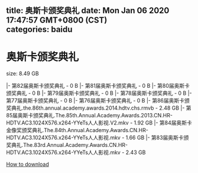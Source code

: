 
title: 奥斯卡颁奖典礼
date: Mon Jan 06 2020 17:47:57 GMT+0800 (CST)    
categories: baidu
---

# 奥斯卡颁奖典礼
size: 8.49 GB
 
 
|- 第82届奥斯卡颁奖典礼 - 0 B
|- 第81届奥斯卡颁奖典礼 - 0 B
|- 第80届奥斯卡颁奖典礼 - 0 B
|- 第79届奥斯卡颁奖典礼 - 0 B
|- 第78届奥斯卡颁奖典礼 - 0 B
|- 第77届奥斯卡颁奖典礼 - 0 B
|- 第76届奥斯卡颁奖典礼 - 0 B
|- 第86届奥斯卡颁奖典礼.the.86th.annual.academy.awards.2014.hdtv.chs.rmvb - 2.48 GB
|- 第85届奥斯卡颁奖典礼.The.85th.Annual.Academy.Awards.2013.CN.HR-HDTV.AC3.1024X576.x264-YYeTs人人影视.V2.mkv - 1.92 GB
|- 第84届奥斯卡金像奖颁奖典礼.The.84th.Annual.Academy.Awards.CN.HR-HDTV.AC3.1024X576.x264-YYeTs人人影视.mkv - 1.66 GB
|- 第83届奥斯卡颁奖典礼.The.83rd.Annual.Academy.Awards.CN.HR-HDTV.AC3.1024X576.x264-YYeTs人人影视.mkv - 2.43 GB

[How to download](https://bpcam.bemobtrk.com/go/2ceec3aa-1ca2-46d6-b9ff-aaa5c184517c?jno=5331)
